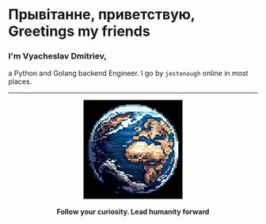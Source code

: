 # Прывітанне, приветствую, Greetings my friends

### I'm Vyacheslav Dmitriev,

a Python and Golang backend Engineer. I go by `jestenough` online in most places.



----


<div align="center">
    <img src="images/pixel-earth-image.jpg" alt="eart-pixel-planet"/>
    <p><b>Follow your curiosity. Lead humanity forward</b></p>
</div>